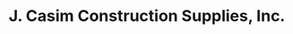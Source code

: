 ---
title: "J. Casim Construction Supplies, Inc."
url: /las-pinas/j-casim-construction-supplies-inc/
shop: trade
---